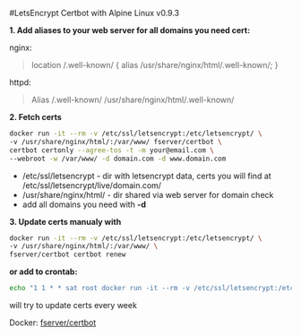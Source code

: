 #LetsEncrypt Certbot with Alpine Linux
v0.9.3

**1. Add aliases to your web server for all domains you need cert:**

nginx:
> location /.well-known/ { alias /usr/share/nginx/html/.well-known/; }

httpd:
> Alias /.well-known/ /usr/share/nginx/html/.well-known/

**2. Fetch certs**
~~~bash
docker run -it --rm -v /etc/ssl/letsencrypt:/etc/letsencrypt/ \
-v /usr/share/nginx/html/:/var/www/ fserver/certbot \
certbot certonly --agree-tos -t -m your@email.com \
--webroot -w /var/www/ -d domain.com -d www.domain.com
~~~
* /etc/ssl/letsencrypt - dir with letsencrypt data, certs you will find at /etc/ssl/letsencrypt/live/domain.com/
* /usr/share/nginx/html/ - dir shared via web server for domain check
* add all domains you need with **-d**

**3. Update certs manualy with**
~~~bash
docker run -it --rm -v /etc/ssl/letsencrypt:/etc/letsencrypt/ \
-v /usr/share/nginx/html/:/var/www/ \
fserver/certbot certbot renew
~~~

**or add to crontab:**
~~~bash
echo "1 1 * * sat root docker run -it --rm -v /etc/ssl/letsencrypt:/etc/letsencrypt/ -v /usr/share/nginx/html/:/var/www/ fserver/certbot certbot renew" >> /etc/crontab
~~~
will try to update certs every week

Docker: [fserver/certbot](https://hub.docker.com/r/fserver/certbot/ "")
